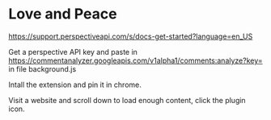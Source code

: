 # Love and Peace

https://support.perspectiveapi.com/s/docs-get-started?language=en_US

Get a perspective API key and paste in https://commentanalyzer.googleapis.com/v1alpha1/comments:analyze?key= in file background.js

Intall the extension and pin it in chrome.

Visit a website and scroll down to load enough content, click the plugin icon.

